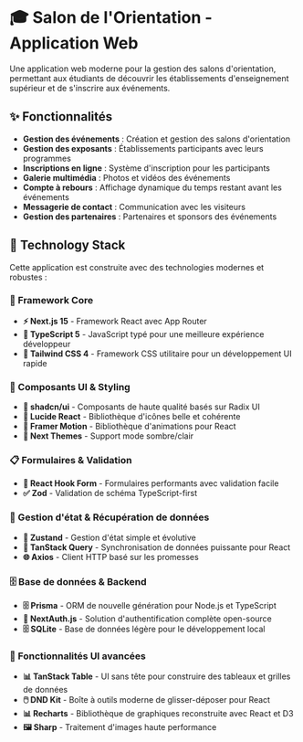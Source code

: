 # 🎓 Salon de l'Orientation - Application Web

Une application web moderne pour la gestion des salons d'orientation, permettant aux étudiants de découvrir les établissements d'enseignement supérieur et de s'inscrire aux événements.

## ✨ Fonctionnalités

- **Gestion des événements** : Création et gestion des salons d'orientation
- **Gestion des exposants** : Établissements participants avec leurs programmes
- **Inscriptions en ligne** : Système d'inscription pour les participants
- **Galerie multimédia** : Photos et vidéos des événements
- **Compte à rebours** : Affichage dynamique du temps restant avant les événements
- **Messagerie de contact** : Communication avec les visiteurs
- **Gestion des partenaires** : Partenaires et sponsors des événements

## 🚀 Technology Stack

Cette application est construite avec des technologies modernes et robustes :

### 🎯 Framework Core

- **⚡ Next.js 15** - Framework React avec App Router
- **📘 TypeScript 5** - JavaScript typé pour une meilleure expérience développeur
- **🎨 Tailwind CSS 4** - Framework CSS utilitaire pour un développement UI rapide

### 🧩 Composants UI & Styling

- **🧩 shadcn/ui** - Composants de haute qualité basés sur Radix UI
- **🎯 Lucide React** - Bibliothèque d'icônes belle et cohérente
- **🌈 Framer Motion** - Bibliothèque d'animations pour React
- **🎨 Next Themes** - Support mode sombre/clair

### 📋 Formulaires & Validation

- **🎣 React Hook Form** - Formulaires performants avec validation facile
- **✅ Zod** - Validation de schéma TypeScript-first

### 🔄 Gestion d'état & Récupération de données

- **🐻 Zustand** - Gestion d'état simple et évolutive
- **🔄 TanStack Query** - Synchronisation de données puissante pour React
- **🌐 Axios** - Client HTTP basé sur les promesses

### 🗄️ Base de données & Backend

- **🗄️ Prisma** - ORM de nouvelle génération pour Node.js et TypeScript
- **🔐 NextAuth.js** - Solution d'authentification complète open-source
- **🗄️ SQLite** - Base de données légère pour le développement local

### 🎨 Fonctionnalités UI avancées

- **📊 TanStack Table** - UI sans tête pour construire des tableaux et grilles de données
- **🖱️ DND Kit** - Boîte à outils moderne de glisser-déposer pour React
- **📊 Recharts** - Bibliothèque de graphiques reconstruite avec React et D3
- **🖼️ Sharp** - Traitement d'images haute performance
